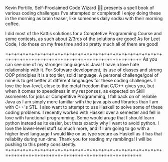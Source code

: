 Kevin Portillo, Self-Proclaimed Code Wizard 🧙‍♂️ presents a spell book of various coding challenges I've attempted or completed!
I enjoy doing these in the morning as brain teaser, like someones daily sodku with their morning coffee.

I did most of the Kattis solutions for a Comptetive Programming Course and some contests, as such about 2/3rds of the solutions are good!
As for Leet Code, I do those on my free time and so pretty much all of them are good! 

=+=+=+=+=+=+=+=+=+=+=+=+=+=+=+=+=+=+=+=+=+=+=+=+=+=+=+=+=+=+=+=+=+=+=+=+=+=+=+=+=+=+=+=+=+=+=+=+=+=+=
As you can see one of my stronger languages is Java! I have a love hate relationship with it. 
For Software development, its use of classes and strong OOP principles it is a top tier, solid language.
A personal challenge/goal of mine is to get better at different langauges for these coding challenges. I love the low-level, close to the metal freedom that C/C++ gives you, but when it comes to speediness in my responses, as expected on Skill assmenets for jobs or Competitive Programming, I fall back on ol' reliable Java as I am simply more familiar with the java apis and libraries than I am with C++'s STL.
I also want to attempt to use Haskell to solve some of these coding problems. I recently worked with Haskell over a semester and fell in love with functional programming. Some would aruge that I should learn python instead as its easier, but thats exactly why I want to avoid python. I love the lower-level stuff so much more, and if I am going to go with a higher level language I would like on as type secure as Haskell as it has that reliablity during run-time.
Thank you for reading my ramblings! I will be pushing to this pretty consistently.
=+=+=+=+=+=+=+=+=+=+=+=+=+=+=+=+=+=+=+=+=+=+=+=+=+=+=+=+=+=+=+=+=+=+=+=+=+=+=+=+=+=+=+=+=+=+=+=+=+=+=